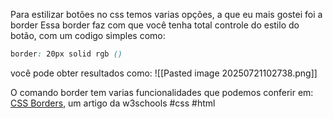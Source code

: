 Para estilizar botões no css temos varias opções, a que eu mais gostei foi a border
Essa border faz com que você tenha total controle do estilo do botão, com um codigo simples como:
```css
border: 20px solid rgb ()
```
você pode obter resultados como:
![[Pasted image 20250721102738.png]]

O comando border tem varias funcionalidades que podemos conferir em: [CSS Borders](https://www.w3schools.com/css/css_border.asp), um artigo da w3schools 
#css #html 